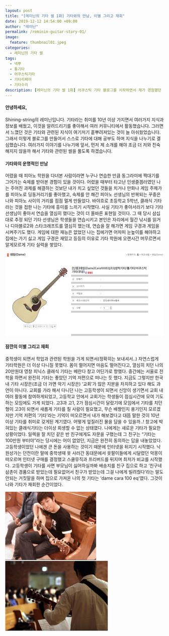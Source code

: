 ```yaml
---
layout: post
title: "[레미닌의 기타 썰 1화] 기타와의 만남, 이별 그리고 재회"
date: 2019-12-12 14:54:00 +09:00
author: "레미닌"
permalink: /reminin-guitar-story-01/
image:
  feature: thumbnail01.jpeg
categories:
  - 레미닌의 기타 썰
tags:
  - 넥뿌
  - 통기타
  - 어쿠스틱기타
  - 기타리페어
  - 기타수리
description: [레미닌의 기타 썰 1화] 어쿠스틱 기타 블로그를 시작하면서 제가 경험했던 기타와의 첫 만남과 이별, 그리고 재회를 이야기해보려합니다.
---
```


#### 안녕하세요,

Shining-string의 레미닌입니다. 기타라는 취미를 10년 이상 가지면서 여러가지 지식과 정보를 배웠고, 이것을 알려드리기를 좋아해서 여러 커뮤니티에서 활동했습니다. 그러면서 느꼈던 것은 기타와 관련된 지식이 여기저기 흩뿌려져있는 것이 늘 아쉬웠었습니다. 그래서 이렇게 블로그를 만들어서 스스로 기타에 대해 공부도 하며 지식을 나누기로 결심했습니다. 여러가지 이야기를 나누기에 앞서, 먼저 제 소개를 해야 조금 더 저와 친숙해지지 않을까 해서 기타와 관련된 썰을 풀도록 하겠습니다.





#### 기타와의 운명적인 만남

 어렸을 때 피아노 학원을 다녀본 사람이라면 누구나 연습한 만큼 동그라미에 짝대기를 그어가는 숙제를 받아본 경험이 있을 것이다. 어렸을 때부터 타고난 인생즐겜러였던 나는 주어진 과제를 해결하는 것보단 내가 치고 싶었던 것들을 치거나 만화나 게임 주제가를 피아노로 딩동거리기를 좋아했고, 숙제를 안 해간 피아노 선생님의 반복되는 꾸중은 나와 피아노 사이의 거리를 점점 멀게 만들었다. 바야흐로 초등학교 5학년, 클래식 기타라는 것을 접한 나는 기타에 흥미를 느끼기 시작했다. 사실 기타가 좋아서라기 보다 기타 선생님이 좋아서 연습을 열심히 했다는 것이 더 올바른 표현일 것이다. 그 때 당시 삼십대로 추정 되던 기타 선생님은 학생들을 연습시키고 본인은 자리에서 월간 낚시를 읽거나 디아블로2와 스타크래프트를 열심히 했는데, 연습을 잘 해가면 게임 구경과 게임을 시켜주기도 했다. 게임에 대한 재능은 없었던 나는 집에가면 어차피 눈높이를 해야하고 집에는 가기 싫고 게임 구경은 재밌고 등등의 이유로 기타 학원에 오랜시간 머무르면서 알게모르게 기타 실력을 쌓았다.



![데임기타 판매글](/img/post/01/image01.png)





#### 잠깐의 이별 그리고 재회

 중학생이 되면서 학업과 관련된 학원을 가게 되면서(정확히는 보내셔서..) 자연스럽게 기타학원은 더 이상 다니질 못했다. 몸이 멀어지면 마음도 멀어진다고, 열심히 치던 나의 20만원대 영창 피닉스 클래식 기타는 베란다 창고 어딘가로 향했다. 중간에는 서울로 전학을 하면서 완전히 기타는 좋았던 기억 저편으로 떠나는 듯 했다. 지금도 그렇지만 한국 내 기타 시장은(조금 더 가면 악기 시장은) ‘교회’가 많은 지분을 차지하고 있다 해도 과언이 아니다. 교회를 가라 해서 다니던 나는 고등학생이 되면서 신앙이 생기면서 교회 내 여러 활동에 참여하게되었고, 고등학교 안에서 교회가는 학생들이 점심시간에 모여 기도하는 모임에도 가게 되었다. 고3과 고1, 2가 점심시간이 달랐기에 모임에서 기타를 치던 형이 고3이 되면서 새롭게 기타를 칠 사람이 필요했고, 무슨 배짱인지 용기인지 모르겠지만 기억 저편의 ‘기타’라는 기억이 떠오르면서 내가 해보겠다고 대뜸 말한 것이 10년 이상 기타를 취미로 갖게된 계기였다. 어떻게 엎질러진 물을 담을 수 있을까..! 창고에 박혀있는 클래식기타는 더이상 회생할 수 없는 상태였다. 나에게는 새로운 기타가 필요한 상황이었다. 일렉을 잘 치던 같은 반 친구에게도 자문을 구했는데 그 친구는 “기타는 100만원 부터야”라는 당시에는 어이 없었던, 지금은 완전히 동의하는 답을 내놓았었다. 고등학생이었던 나에겐 큰 돈을 사용하는 것이기 때문에 인터넷을 뒤지기 시작했다. 낙원상가는 던전이란 말에 중학생때 옷 사러간 동대문에서 옷팔이들에게 시달렸던 악몽이 떠오르며 인터넷 구매를 결정했고 스쿨뮤직과 프리버드를 뒤지며 최저가 비교를 시작했다. 고등학생이 기타를 사면 부모님이 싫어하실까봐 배송지를 친구 집으로 하고 ‘친구네 삼촌이 경품으로 받았는데 필요없어서 친구가 받았는데 그걸 나에게 빌려줬다’라는 말도안되는 거짓말을 하며 집으로 가져온 나의 첫 기타는 ‘dame cara 100 eq’였다. 그것이 나와 기타가 재회한 순간이었다.

![기타를 치던 나 01](/img/post/01/image02.png) ![기타를 치던 나 02](/img/post/01/image03.png)
